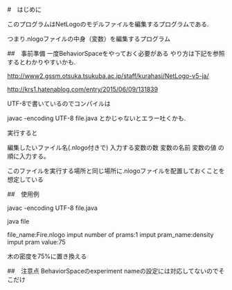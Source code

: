 #　はじめに

このプログラムはNetLogoのモデルファイルを編集するプログラムである.

つまり.nlogoファイルの中身（変数）を編集するプログラム

##　事前準備
一度BehaviorSpaceをやっておく必要がある
やり方は下記を参照するとわかりやすいかも.

http://www2.gssm.otsuka.tsukuba.ac.jp/staff/kurahasi/NetLogo-v5-ja/

http://krs1.hatenablog.com/entry/2015/06/09/131839


UTF-8で書いているのでコンパイルは

javac -encoding UTF-8 file.java
とかじゃないとエラー吐くかも.

実行すると

編集したいファイル名(.nlogo付きで)
入力する変数の数
変数の名前
変数の値
の順に入力する。

このファイルを実行する場所と同じ場所に.nlogoファイルを配置しておくことを想定している



##　使用例

javac -encoding UTF-8 file.java

java file

file_name:Fire.nlogo
imput number of prams:1
imput pram_name:density
imput pram value:75


木の密度を75%に置き換える

##　注意点
BehaviorSpaceのexperiment nameの設定には対応してないのでそこだけ
